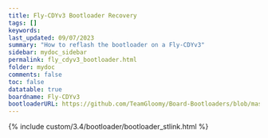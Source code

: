 ```yaml
---
title: Fly-CDYv3 Bootloader Recovery
tags: []
keywords: 
last_updated: 09/07/2023
summary: "How to reflash the bootloader on a Fly-CDYv3"
sidebar: mydoc_sidebar
permalink: fly_cdyv3_bootloader.html
folder: mydoc
comments: false
toc: false
datatable: true
boardname: Fly-CDYv3
bootloaderURL: https://github.com/TeamGloomy/Board-Bootloaders/blob/master/STM32F4/Fly-CDYv3-Bootloader.bin
---
```


{% include custom/3.4/bootloader/bootloader_stlink.html %}

